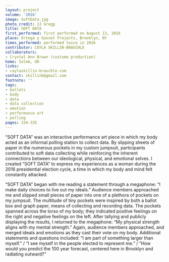 ```yaml
---
layout: project
volume: '2016'
image: SoftData.jpg
photo_credit: JJ Gregg
title: SOFT DATA
first_performed: first performed on August 13, 2016
place: Ortega y Gasset Projects, Brooklyn, NY
times_performed: performed twice in 2016
contributor: CAYLA SKILLIN-BRAUCHLE
collaborators:
- Crystal Ann Brown (costume production)
home: Salem, OR
links:
- caylaskillin-brauchle.com
contact: skillinb@gmail.com
footnote: ''
tags:
- ballots
- body
- data
- data collection
- emotion
- performance art
- polling
pages: 334-335
---
```


“SOFT DATA” was an interactive performance art piece in which my body acted as an informal polling station to collect data. By slipping sheets of paper in the numerous pockets in my custom jumpsuit, participants contributed to soft data collecting while reinforcing the inherent connections between our ideological, physical, and emotional selves. I created “SOFT DATA” to express my experiences as a woman during the 2016 presidential election cycle, a time in which my body and mind felt constantly attacked.

“SOFT DATA” began with me reading a statement through a megaphone: “I make daily choices to live out my ideals.” Audience members approached me and slipped small pieces of paper into one of a plethora of pockets on my jumpsuit. The multitude of tiny pockets were inspired by both a ballot box and graph paper, means of collecting and recording data. The pockets spanned across the torso of my body; they indicated positive feelings on the right and negative feelings on the left. After tallying and publicly displaying the results, I returned to the megaphone: “My physical strength aligns with my mental strength.” Again, audience members approached, and merged ideals and emotions as they cast their vote on my body. Additional statements and questions included: “I am part of something larger than myself.” / “I see myself in the people elected to represent me.” / “How would you predict the 100 year forecast, centered here in Brooklyn and radiating outward?”
